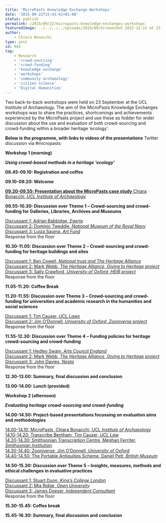 ```yaml
---
title: 'MicroPasts Knowledge Exchange Workshops'
date: '2015-09-22T15:43:41+01:00'
status: publish
permalink: /2015/09/22/micropasts-knowledge-exchanges-workshops
featuredImage: ../../../../uploads/2015/09/Screenshot 2022-12-22 at 23.13.21.png
author: 
    - Chiara Bonacchi
type: post
id: 942
tag:
    - Research
    - 'crowd-sourcing'
    - 'crowd-funding'
    - 'knowledge exchange'
    - 'workshops'
    - 'community archaeology'
    - 'citizen science'
    - 'Digital Humanities'
---
```

Two back-to-back workshops were held on 23 September at the UCL Institute of Archaeology. The aim of the MicroPasts Knowledge Exchanges workshops was to share the practices, shortcomings and achievements experienced by the MicroPasts project and use these as fodder for wider discussion about the use and evaluation of both crowd-sourcing and crowd-funding within a broader heritage ‘ecology’.

**Below is the programme, with links to videos of the presentations** Twitter discussion via #micropasts

**Workshop 1 (morning)**

***Using crowd-based methods in a heritage ‘ecology’***

**08.45-09.10: Registration and coffee**

**09.10-09.20: Welcome**

[**09.20-09.55: Presentation about the MicroPasts case study** Chiara Bonacchi, *UCL Institute of Archaeology* ](https://www.youtube.com/watch?v=9uZff2xeRdQ)

**09.55-10.30: Discussion over Theme 1** **– Crowd-sourcing and crowd-funding for Galleries, Libraries, Archives and Museums**

[Discussant 1: Adrian Babbidge, *Egeria*](https://www.youtube.com/watch?v=Fjguo9RsCgk)  
[Discussant 2: Dominic Tweddle, *National Museum of the Royal Navy*](https://www.youtube.com/watch?v=2wIsRwgm1uI)  
[Discussant 3: Luiza Sauma, *Art Fund*](https://www.youtube.com/watch?v=o-DkDi_y7DQ)  
Response from the floor

**10.30-11.05: Discussion over Theme 2** **– Crowd-sourcing and crowd-funding for heritage buildings and sites**

[Discussant 1: Ben Cowell, *National trust and The Heritage Alliance*](https://www.youtube.com/watch?v=POe5p0kr4xc)  
[Discussant 2: Mark Webb, *The Heritage Alliance, Giving to Heritage project*](https://www.youtube.com/watch?v=mKKEoPz_2ac)  
[Discussant 3: Sally Crawford, *University of Oxford, HEIR project*](https://www.youtube.com/watch?v=fIEejgqSNlI)  
Response from the floor

**11.05-11.20: Coffee Break**

**11.20-11.55: Discussion over Theme 3** **– Crowd-sourcing and crowd-funding for universities and academic research in the humanities and social sciences**

[Discussant 1: Tim Causer, *UCL Laws*](https://www.youtube.com/watch?v=lSjcUQqqTdc)  
[Discussant 2: Jim O’Donnell, *University of Oxford, Zooniverse project*](https://www.youtube.com/watch?v=CfDb4wCufVg)  
Response from the floor

**11.55-12.30: Discussion over Theme 4** **– Funding policies for heritage crowd-sourcing and crowd-funding**

[Discussant 1: Hedley Swain, *Arts Council England*](https://www.youtube.com/watch?v=9JQ7LA_vN-0)  
[Discussant 2: Mark Webb, *The Heritage Alliance, Giving to Heritage project*](https://www.youtube.com/watch?v=nURjOvcmUKI)  
[Discussant 3: John Davies, *Nesta*](https://www.youtube.com/watch?v=K6cCeA8S9ak)  
Response from the floor

**12.30-13.00: Summary, final discussion and conclusion**

**13.00-14.00: Lunch (provided)**

 **Workshop 2 (afternoon)**

***Evaluating heritage crowd-sourcing and crowd-funding***

 **14.00-14.50: Project-based presentations focussing on evaluation aims and methodologies**

[14.00-14.10: MicroPasts, Chiara Bonacchi, UCL *Institute of Archaeology*](https://www.youtube.com/watch?v=yPmhN1KmqBw)  
[14.10-14.20: Transcribe Bentham, Tim Causer, *UCL Law*](https://www.youtube.com/watch?v=qq239xKmdD0)  
[14.20-14.30: Smithsonian Transcription Centre, Meghan Ferriter, *Smithsonian Institution*](https://www.youtube.com/watch?v=DujhE8NvJxo)  
[14.30-14.40: Zooniverse, Jim O’Donnell, *University of Oxford*](https://www.youtube.com/watch?v=rE7108ZT7u4)  
[14.40-14.50: The Portable Antiquities Scheme, Daniel Pett, *British Museum*](https://www.youtube.com/channel/UCHoSalhpL825RuHkQh2tbjg)

**14.50-15.30: Discussion over Theme 5** **– Insights, measures, methods and ethical challenges in evaluative practices**

[Discussant 1: Stuart Dunn, *King’s College London*](https://www.youtube.com/watch?v=BGomiaKxTWo)  
[Discussant 2: Mia Ridge, *Open University*](https://www.youtube.com/watch?v=d4ZHPg5xwFY)  
[Discussant 3: ](https://www.youtube.com/watch?v=rskS46tanVM)[James Doeser](https://www.youtube.com/watch?v=rskS46tanVM)[, *Independent Consultant*](https://www.youtube.com/watch?v=rskS46tanVM)  
Response from the floor

**15.30-15.45: Coffee break**

**15.45-16.30: Summary, final discussion and conclusion**